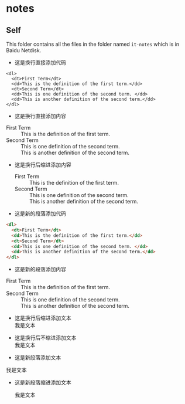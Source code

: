 # notes



## Self

This folder contains all the files in the folder named `it-notes` which is in Baidu Netdisk.


- 这是换行直接添加代码<br>
```
<dl>
  <dt>First Term</dt>
  <dd>This is the definition of the first term.</dd>
  <dt>Second Term</dt>
  <dd>This is one definition of the second term. </dd>
  <dd>This is another definition of the second term.</dd>
</dl>
```

- 这是换行直接添加内容<br>
<dl>
  <dt>First Term</dt>
  <dd>This is the definition of the first term.</dd>
  <dt>Second Term</dt>
  <dd>This is one definition of the second term. </dd>
  <dd>This is another definition of the second term.</dd>
</dl>

- 这是换行后缩进添加内容<br>
	<dl>
	  <dt>First Term</dt>
	  <dd>This is the definition of the first term.</dd>
	  <dt>Second Term</dt>
	  <dd>This is one definition of the second term. </dd>
	  <dd>This is another definition of the second term.</dd>
	</dl>

- 这是新的段落添加代码

```html
<dl>
  <dt>First Term</dt>
  <dd>This is the definition of the first term.</dd>
  <dt>Second Term</dt>
  <dd>This is one definition of the second term. </dd>
  <dd>This is another definition of the second term.</dd>
</dl>
```

- 这是新的段落添加内容

<dl>
  <dt>First Term</dt>
  <dd>This is the definition of the first term.</dd>
  <dt>Second Term</dt>
  <dd>This is one definition of the second term. </dd>
  <dd>This is another definition of the second term.</dd>
</dl>


- 这是换行后缩进添加文本<br>
	我是文本
- 这是换行后不缩进添加文本<br>
我是文本

- 这是新段落添加文本

我是文本

- 这是新段落缩进添加文本

	我是文本
